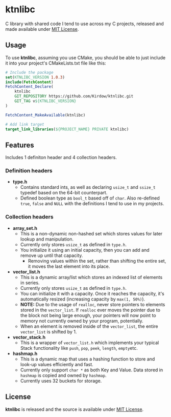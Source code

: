 # ktnlibc
C library with shared code I tend to use across my C projects, released and made available under [MIT License](https://github.com/Kirdow/ktnlibc/blob/master/LICENSE).

## Usage
To use **ktnlibc**, assuming you use CMake, you should be able to just include it into your project's CMakeLists.txt file like this:
```cmake
# Include the package
set(KTNLIBC_VERSION 1.0.3)
include(FetchContent)
FetchContent_Declare(
    ktnlibc
    GIT_REPOSITORY https://github.com/Kirdow/ktnlibc.git
    GIT_TAG v${KTNLIBC_VERSION}
)

FetchContent_MakeAvailable(ktnlibc)

# Add link target
target_link_libraries(${PROJECT_NAME} PRIVATE ktnlibc)
```

## Features
Includes 1 definiton header and 4 collection headers.

### Definition headers
- **type.h**
    - Contains standard ints, as well as declaring `usize_t` and `ssize_t` typedef based on the 64-bit counterpart.
    - Defined boolean type as `bool_t` based off of `char`. Also re-defined `true`, `false` and `NULL` with the definitions I tend to use in my projects.

### Collection headers
- **array_set.h**
    - This is a non-dynamic non-hashed set which stores values for later lookup and manipulation.
    - Currently only stores `usize_t` as defined in `type.h`.
    - You initialize it using an initial capacity, then you can add and remove up until that capacity.
        - Removing values within the set, rather than shifting the entire set, it moves the last element into its place.
- **vector_list.h**
    - This is a dynamic array/list which stores an indexed list of elements in series.
    - Currently only stores `usize_t` as defined in `type.h`.
    - You can initialize it with a capacity. Once it reaches the capacity, it's automatically resized (increasing capacity by `max(1, 50%)`).
    - **NOTE:** Due to the usage of `realloc`, never store pointers to elements stored in the `vector_list`. If `realloc` ever moves the pointer due to the block not being large enough, your pointers will now point to memory not currently owned by your program, potentially.
    - When an element is removed inside of the `vector_list`, the entire `vector_list` is shifted by 1.
- **vector_stack.h**
    - This is a wrapper of `vector_list.h` which implements your typical Stack functionality like `push`, `pop`, `peek`, `length`, `empty`etc.
- **hashmap.h**
    - This is a dynamic map that uses a hashing function to store and look-up values efficiently and fast.
    - Currently only support `char *` as both Key and Value. Data stored in `hashmap` is copied and owned by `hashmap`.
    - Currently uses 32 buckets for storage.

## License
**ktnlibc** is released and the source is available under [MIT License](https://github.com/Kirdow/ktnlibc/blob/master/LICENSE).
